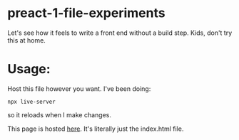 # preact-1-file-experiments
Let's see how it feels to write a front end without a build step. Kids, don't try this at home.

# Usage:

Host this file however you want. I've been doing:
```
npx live-server
```
so it reloads when I make changes.

This page is hosted [here](https://redaphid.github.io/preact-1-file-experiments/). It's literally just the index.html file.

